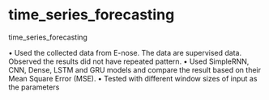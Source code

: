 # time_series_forecasting
time_series_forecasting

•	Used the collected data from E-nose. The data are supervised data. Observed the results did not have repeated pattern.
•	Used SimpleRNN, CNN, Dense, LSTM and GRU models and compare the result based on their Mean Square Error (MSE). 
•	Tested with different window sizes of input as the parameters 
